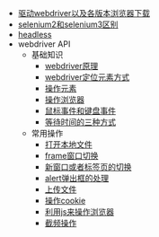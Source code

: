 ﻿* [驱动webdriver以及各版本浏览器下载](webdriver.md)
* [selenium2和selenium3区别](S2vS3.md)
* [headless](headless.md)
* webdriver API
  * 基础知识
    * [webdriver原理](principleOfWebdriver.md)
    * [webdriver定位元素方式](locateForWD.md)
    * [操作元素](controlElement.md)
    * [操作浏览器](controlBrowser.md)
    * [鼠标事件和键盘事件](mouseNkeyboardEvent.md)
    * [等待时间的三种方式](waitTime.md)
  * 常用操作
    * [打开本地文件](openLocalFile.md)
    * [frame窗口切换](switchToframe.md)
    * [新窗口或者标签页的切换](switchToWindow.md)
    * [alert弹出框的处理](switchToAlert.md)
    * [上传文件](uploadFiles.md)
    * [操作cookie](operateCookie.md)
    * [利用js来操作浏览器](execute_script.md)
    * [截频操作](screenshot.md)